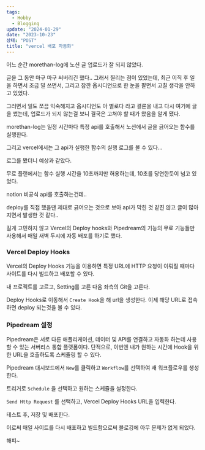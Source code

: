 ```yaml
---
tags:
  - Hobby
  - Blogging
update: "2024-01-29"
date: "2023-10-23"
상태: "POST"
title: "vercel 배포 자동화"
---
```

어느 순간 morethan-log에 노션 글 업로드가 잘 되지 않았다. 



글을 그 동안 마구 마구 써버리긴 했다.. 그래서 찔리는 점이 있었는데, 최근 이직 후 일을 하면서 조금 덜 쓰면서, 그리고 잠깐 옵시디언으로 한 눈을 팔면서 고칠 생각을 안하고 있었다. 

그러면서 일도 쪼끔 익숙해지고 옵시디언도 아 별로다 라고 결론을 내고 다시 여기에 글을 썼는데, 업로드가 되지 않는걸 보니 결국은 고쳐야 할 때가 왔음을 알게 됐다. 



morethan-log는 일정 시간마다 특정 api를 호출해서 노션에서 글을 긁어오는 함수를 실행한다. 

그리고 vercel에서는 그 api가 실행한 함수의 실행 로그를 볼 수 있다… 



로그를 봤더니 예상과 같았다. 

무료 플랜에서는 함수 실행 시간을 10초까지만 허용하는데, 10초를 당연한듯이 넘고 있었다. 



notion 비공식 api를 호출하는건데.. 

deploy를 직접 했을땐 제대로 긁어오는 것으로 보아 api가 막힌 것 같진 않고 글이 많아지면서 발생한 것 같다.. 

길게 고민하지 않고 Vercel의 Deploy hooks와 Pipedream의 기능의 무료 기능들만 사용해서 매일 새벽 두시에 자동 배포를 하기로 했다. 

### Vercel Deploy Hooks

Vercel의 Deploy Hooks 기능을 이용하면 특정 URL에 HTTP 요청이 이뤄질 때마다 사이트를 다시 빌드하고 배포할 수 있다. 

내 프로젝트를 고르고, Setting를 고른 다음 좌측의 Git을 고른다. 

Deploy Hooks로 이동해서 `Create Hook`을 해 url을 생성한다. 이제 해당 URL로 접속하면 deploy 되는것을 볼 수 있다. 

### Pipedream 설정

Pipedream은 서로 다른 애플리케이션, 데이터 및 API를 연결하고 자동화 하는데 사용할 수 있는 서버리스 통합 플랫폼이다. 단적으로, 이번엔 내가 원하는 시간에 Hook을 위한 URL을 호출하도록 스케쥴링 할 수 있다. 

Pipedream 대시보드에서 `New`를 클릭하고 `Workflow`를 선택하여 새 워크플로우를 생성한다. 

트리거로 `Schedule` 을 선택하고 원하는 스케쥴을 설정한다. 

`Send Http Request` 를 선택하고, Vercel Deploy Hooks URL을 입력한다. 

테스트 후, 저장 및 배포한다. 



이로써 매일 사이트를 다시 배포하고 빌드함으로써 블로깅에 아무 문제가 없게 되었다. 

해피~

